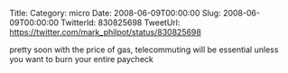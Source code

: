 Title: 
Category: micro
Date: 2008-06-09T00:00:00
Slug: 2008-06-09T00:00:00
TwitterId: 830825698
TweetUrl: https://twitter.com/mark_philpot/status/830825698

pretty soon with the price of gas, telecommuting will be essential unless you want to burn your entire paycheck